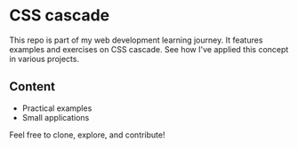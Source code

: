 # CSS cascade 
This repo is part of my web development learning journey. It features examples and exercises on CSS cascade.   See how I've applied this concept in various projects.  
## Content 
- Practical examples
- Small applications

Feel free to clone, explore, and contribute!
